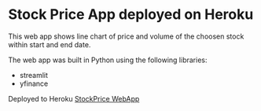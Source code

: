 # Stock Price App deployed on Heroku

This web app shows line chart of price and volume of the choosen stock within start and end date.

The web app was built in Python using the following libraries:
* streamlit
* yfinance

Deployed to Heroku [StockPrice WebApp](https://stock-price-webapplication.herokuapp.com)
